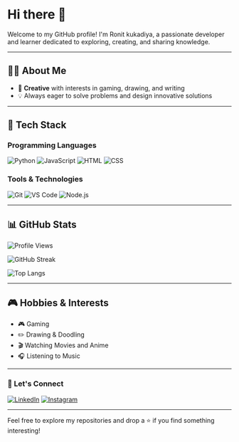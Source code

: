 # Hi there 👋

Welcome to my GitHub profile! I'm Ronit kukadiya, a passionate developer and learner dedicated to exploring, creating, and sharing knowledge.

---

## 🧑‍💻 About Me
- 🎨 **Creative** with interests in gaming, drawing, and writing
- 💡 Always eager to solve problems and design innovative solutions

---

## 🔧 Tech Stack

### Programming Languages
![Python](https://img.shields.io/badge/Python-3776AB?style=for-the-badge&logo=python&logoColor=white)
![JavaScript](https://img.shields.io/badge/JavaScript-F7DF1E?style=for-the-badge&logo=javascript&logoColor=black)
![HTML](https://img.shields.io/badge/HTML5-E34F26?style=for-the-badge&logo=html5&logoColor=white)
![CSS](https://img.shields.io/badge/CSS3-1572B6?style=for-the-badge&logo=css3&logoColor=white)

### Tools & Technologies
![Git](https://img.shields.io/badge/Git-F05032?style=for-the-badge&logo=git&logoColor=white)
![VS Code](https://img.shields.io/badge/VS%20Code-007ACC?style=for-the-badge&logo=visual-studio-code&logoColor=white)
![Node.js](https://img.shields.io/badge/Node.js-339933?style=for-the-badge&logo=nodedotjs&logoColor=white)

---

## 📊 GitHub Stats

![Profile Views](https://komarev.com/ghpvc/?username=Ronit-kukadiya&style=for-the-badge&color=blue)

![GitHub Streak](https://streak-stats.demolab.com/?user=Ronit-kukadiya&theme=radical&hide_border=true)

![Top Langs](https://github-readme-stats.vercel.app/api/top-langs/?username=Ronit-kukadiya&layout=compact&theme=radical&hide_border=true)

---

## 🎮 Hobbies & Interests
- 🎮 Gaming
- ✏️ Drawing & Doodling
- 🎬 Watching Movies and Anime
- 🎧 Listening to Music

---

### 🌟 Let's Connect
[![LinkedIn](https://img.shields.io/badge/LinkedIn-0A66C2?style=for-the-badge&logo=linkedin&logoColor=white)](https://www.linkedin.com/in/ronit-kukadiya/)
[![Instagram](https://img.shields.io/badge/Instagram-E4405F?style=for-the-badge&logo=instagram&logoColor=white)](https://www.instagram.com/kukadiyaronit/)

---

Feel free to explore my repositories and drop a ⭐ if you find something interesting!
